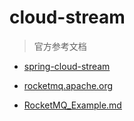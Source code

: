 # cloud-stream

> 官方参考文档

- [spring-cloud-stream](https://spring.io/projects/spring-cloud-stream-applications#overview)

- [rocketmq.apache.org](http://rocketmq.apache.org/)
- [RocketMQ_Example.md](https://github.com/apache/rocketmq/blob/master/docs/cn/RocketMQ_Example.md)









